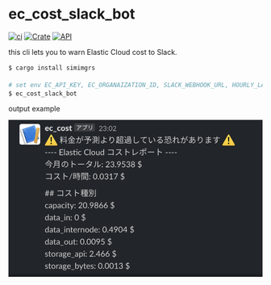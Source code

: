 # ec_cost_slack_bot

[![ci](https://github.com/po3rin/ec_cost_slack_bot/actions/workflows/ci.yaml/badge.svg)](https://github.com/po3rin/ec_cost_slack_bot/actions/workflows/ci.yaml) [![Crate](https://img.shields.io/crates/v/ec_cost_slack_bot.svg)](https://crates.io/crates/ec_cost_slack_bot) [![API](https://docs.rs/ec_cost_slack_bot/badge.svg)](https://docs.rs/ec_cost_slack_bot)

this cli lets you to warn Elastic Cloud cost to Slack.

```bash
$ cargo install simimgrs

# set env EC_API_KEY, EC_ORGANAIZATION_ID, SLACK_WEBHOOK_URL, HOURLY_LATE_THRESHOLD
$ ec_cost_slack_bot 
```

output example

<img src="./sample.png">
